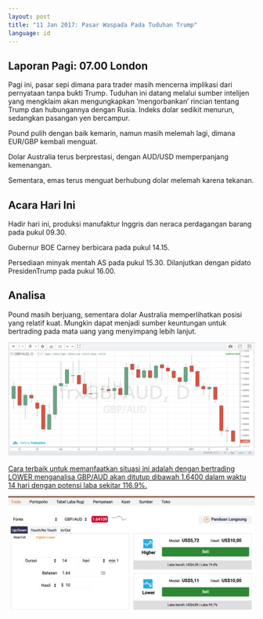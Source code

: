 ```yaml
---
layout: post
title: "11 Jan 2017: Pasar Waspada Pada Tuduhan Trump"
language: id
---
```

## Laporan Pagi: 07.00 London

Pagi ini, pasar sepi dimana para trader masih mencerna implikasi dari pernyataan tanpa bukti Trump. Tuduhan ini datang melalui sumber intelijen yang mengklaim akan mengungkapkan ‘mengorbankan’ rincian tentang Trump dan hubungannya dengan Rusia. Indeks dolar sedikit menurun, sedangkan pasangan yen bercampur.

Pound pulih dengan baik kemarin, namun masih melemah lagi, dimana EUR/GBP kembali menguat.

Dolar Australia terus berprestasi, dengan AUD/USD memperpanjang kemenangan.

Sementara, emas terus menguat berhubung dolar melemah karena tekanan.

## Acara Hari Ini

Hadir hari ini, produksi manufaktur Inggris dan neraca perdagangan barang pada pukul 09.30.

Gubernur BOE Carney berbicara pada pukul 14.15.

Persediaan minyak mentah AS pada pukul 15.30. Dilanjutkan dengan pidato PresidenTrump pada pukul 16.00.

## Analisa

Pound masih berjuang, sementara dolar Australia memperlihatkan posisi yang relatif kuat. Mungkin dapat menjadi sumber keuntungan untuk bertrading pada mata uang yang menyimpang lebih lanjut.

<img src="/images/2017-01-11_07-01-28.jpg" alt="Daily Report">

<a href="%LINK%%?currency=GBP&amp;market=forex&amp;underlying=frxGBPAUD&amp;formname=higherlower&amp;duration_amount=14&amp;duration_units=d&amp;amount=10&amp;amount_type=payout&amp;expiry_type=duration&amp;barrier=1.6400" target="_blank">Cara terbaik untuk memanfaatkan situasi ini adalah dengan bertrading LOWER menganalisa GBP/AUD akan ditutup dibawah 1.6400 dalam waktu 14 hari dengan potensi laba sekitar 116.9%.</a>

<img src="/images/Screen-Shot-2017-01-11-at-6.19.57-PM.png" alt="Daily Report">
